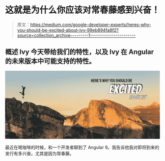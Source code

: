 # 这就是为什么你应该对常春藤感到兴奋！

> 原文：<https://medium.com/google-developer-experts/heres-why-you-should-be-excited-about-ivy-99eb894fa8f2?source=collection_archive---------1----------------------->

## 概述 Ivy 今天带给我们的特性，以及 Ivy 在 Angular 的未来版本中可能支持的特性。

![](img/51c8901d49d0d4e24d40d62172ddad60.png)

最近在喝咖啡的时候，和一个开发者聊到了 Angular 9。我告诉他我对即将到来的发行有多兴奋。尤其是因为常春藤。